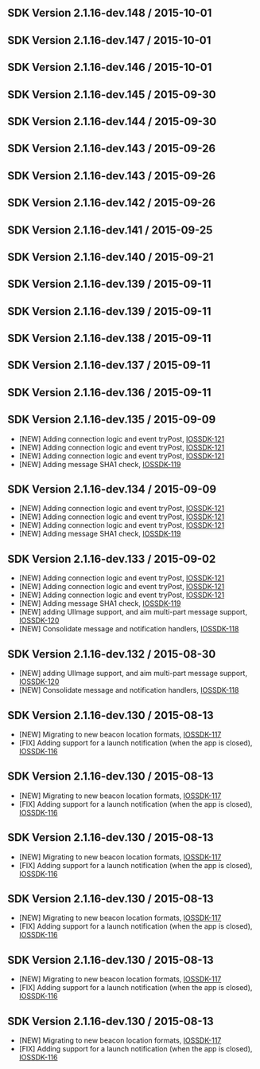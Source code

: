 ## SDK Version 2.1.16-dev.148 / 2015-10-01

## SDK Version 2.1.16-dev.147 / 2015-10-01

## SDK Version 2.1.16-dev.146 / 2015-10-01

## SDK Version 2.1.16-dev.145 / 2015-09-30

## SDK Version 2.1.16-dev.144 / 2015-09-30

## SDK Version 2.1.16-dev.143 / 2015-09-26

## SDK Version 2.1.16-dev.143 / 2015-09-26

## SDK Version 2.1.16-dev.142 / 2015-09-26

## SDK Version 2.1.16-dev.141 / 2015-09-25

## SDK Version 2.1.16-dev.140 / 2015-09-21

## SDK Version 2.1.16-dev.139 / 2015-09-11

## SDK Version 2.1.16-dev.139 / 2015-09-11

## SDK Version 2.1.16-dev.138 / 2015-09-11

## SDK Version 2.1.16-dev.137 / 2015-09-11

## SDK Version 2.1.16-dev.136 / 2015-09-11

## SDK Version 2.1.16-dev.135 / 2015-09-09

- [NEW] Adding connection logic and event tryPost, [IOSSDK-121](https://jira.qwasi.com/browse/IOSSDK-121)
- [NEW] Adding connection logic and event tryPost, [IOSSDK-121](https://jira.qwasi.com/browse/IOSSDK-121)
- [NEW] Adding connection logic and event tryPost, [IOSSDK-121](https://jira.qwasi.com/browse/IOSSDK-121)
- [NEW] Adding message SHA1 check, [IOSSDK-119](https://jira.qwasi.com/browse/IOSSDK-119)
## SDK Version 2.1.16-dev.134 / 2015-09-09

- [NEW] Adding connection logic and event tryPost, [IOSSDK-121](https://jira.qwasi.com/browse/IOSSDK-121)
- [NEW] Adding connection logic and event tryPost, [IOSSDK-121](https://jira.qwasi.com/browse/IOSSDK-121)
- [NEW] Adding connection logic and event tryPost, [IOSSDK-121](https://jira.qwasi.com/browse/IOSSDK-121)
- [NEW] Adding message SHA1 check, [IOSSDK-119](https://jira.qwasi.com/browse/IOSSDK-119)
## SDK Version 2.1.16-dev.133 / 2015-09-02

- [NEW] Adding connection logic and event tryPost, [IOSSDK-121](https://jira.qwasi.com/browse/IOSSDK-121)
- [NEW] Adding connection logic and event tryPost, [IOSSDK-121](https://jira.qwasi.com/browse/IOSSDK-121)
- [NEW] Adding connection logic and event tryPost, [IOSSDK-121](https://jira.qwasi.com/browse/IOSSDK-121)
- [NEW] Adding message SHA1 check, [IOSSDK-119](https://jira.qwasi.com/browse/IOSSDK-119)
- [NEW] adding UIImage support, and aim multi-part message support, [IOSSDK-120](https://jira.qwasi.com/browse/IOSSDK-120)
- [NEW] Consolidate message and notification handlers, [IOSSDK-118](https://jira.qwasi.com/browse/IOSSDK-118)
## SDK Version 2.1.16-dev.132 / 2015-08-30

- [NEW] adding UIImage support, and aim multi-part message support, [IOSSDK-120](https://jira.qwasi.com/browse/IOSSDK-120)
- [NEW] Consolidate message and notification handlers, [IOSSDK-118](https://jira.qwasi.com/browse/IOSSDK-118)
## SDK Version 2.1.16-dev.130 / 2015-08-13

- [NEW] Migrating to new beacon location formats, [IOSSDK-117](https://jira.qwasi.com/browse/IOSSDK-117)
- [FIX] Adding support for a launch notification (when the app is closed), [IOSSDK-116](https://jira.qwasi.com/browse/IOSSDK-116)
## SDK Version 2.1.16-dev.130 / 2015-08-13

- [NEW] Migrating to new beacon location formats, [IOSSDK-117](https://jira.qwasi.com/browse/IOSSDK-117)
- [FIX] Adding support for a launch notification (when the app is closed), [IOSSDK-116](https://jira.qwasi.com/browse/IOSSDK-116)
## SDK Version 2.1.16-dev.130 / 2015-08-13

- [NEW] Migrating to new beacon location formats, [IOSSDK-117](https://jira.qwasi.com/browse/IOSSDK-117)
- [FIX] Adding support for a launch notification (when the app is closed), [IOSSDK-116](https://jira.qwasi.com/browse/IOSSDK-116)
## SDK Version 2.1.16-dev.130 / 2015-08-13

- [NEW] Migrating to new beacon location formats, [IOSSDK-117](https://jira.qwasi.com/browse/IOSSDK-117)
- [FIX] Adding support for a launch notification (when the app is closed), [IOSSDK-116](https://jira.qwasi.com/browse/IOSSDK-116)
## SDK Version 2.1.16-dev.130 / 2015-08-13

- [NEW] Migrating to new beacon location formats, [IOSSDK-117](https://jira.qwasi.com/browse/IOSSDK-117)
- [FIX] Adding support for a launch notification (when the app is closed), [IOSSDK-116](https://jira.qwasi.com/browse/IOSSDK-116)
## SDK Version 2.1.16-dev.130 / 2015-08-13

- [NEW] Migrating to new beacon location formats, [IOSSDK-117](https://jira.qwasi.com/browse/IOSSDK-117)
- [FIX] Adding support for a launch notification (when the app is closed), [IOSSDK-116](https://jira.qwasi.com/browse/IOSSDK-116)
